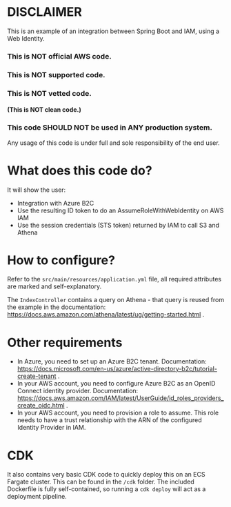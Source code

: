 # DISCLAIMER

This is an example of an integration between Spring Boot and IAM, using a Web Identity.

### This is **NOT** official AWS code.
### This is **NOT** supported code.
### This is **NOT** vetted code.
#### (This is **NOT** clean code.)
### This code **SHOULD NOT be used in ANY production system**.

Any usage of this code is under full and sole responsibility of the end user.


# What does this code do?

It will show the user:

- Integration with Azure B2C
- Use the resulting ID token to do an AssumeRoleWithWebIdentity on AWS IAM
- Use the session credentials (STS token) returned by IAM to call S3 and Athena

# How to configure?

Refer to the `src/main/resources/application.yml` file, all required attributes are marked and self-explanatory.

The `IndexController` contains a query on Athena - that query is reused from the example in the documentation: https://docs.aws.amazon.com/athena/latest/ug/getting-started.html .

# Other requirements

- In Azure, you need to set up an Azure B2C tenant. Documentation: https://docs.microsoft.com/en-us/azure/active-directory-b2c/tutorial-create-tenant .
- In your AWS account, you need to configure Azure B2C as an OpenID Connect identity provider. Documentation: https://docs.aws.amazon.com/IAM/latest/UserGuide/id_roles_providers_create_oidc.html .
- In your AWS account, you need to provision a role to assume. This role needs to have a trust relationship with the ARN of the configured Identity Provider in IAM.

# CDK

It also contains very basic CDK code to quickly deploy this on an ECS Fargate cluster. This can be found in the `/cdk` folder. The included Dockerfile is fully self-contained, so running a `cdk deploy` will act as a deployment pipeline.




